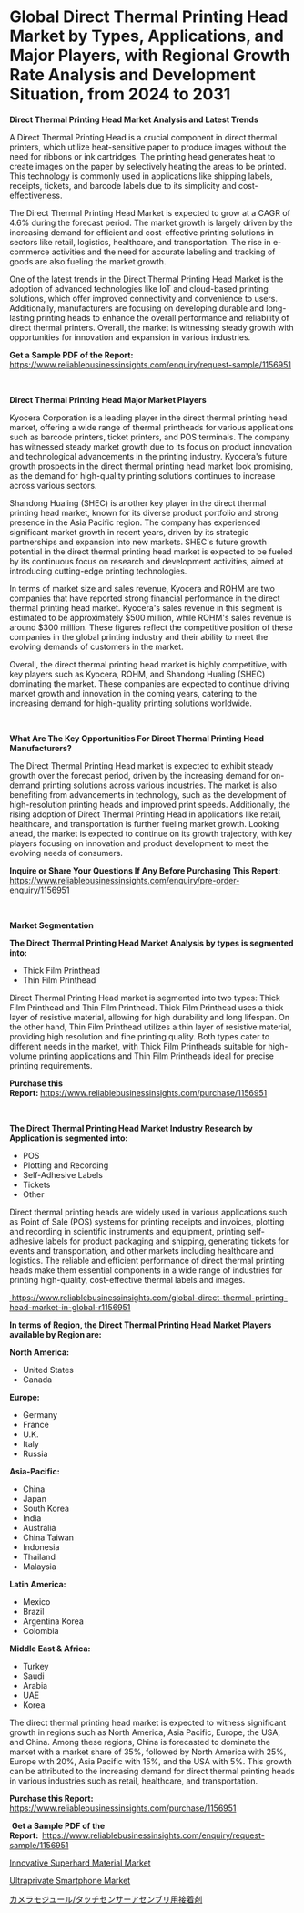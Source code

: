 <p><h1>Global Direct Thermal Printing Head Market by Types, Applications, and Major Players, with Regional Growth Rate Analysis and Development Situation, from 2024 to 2031</h1></p><p><strong>Direct Thermal Printing Head Market Analysis and Latest Trends</strong></p>
<p><p>A Direct Thermal Printing Head is a crucial component in direct thermal printers, which utilize heat-sensitive paper to produce images without the need for ribbons or ink cartridges. The printing head generates heat to create images on the paper by selectively heating the areas to be printed. This technology is commonly used in applications like shipping labels, receipts, tickets, and barcode labels due to its simplicity and cost-effectiveness.</p><p>The Direct Thermal Printing Head Market is expected to grow at a CAGR of 4.6% during the forecast period. The market growth is largely driven by the increasing demand for efficient and cost-effective printing solutions in sectors like retail, logistics, healthcare, and transportation. The rise in e-commerce activities and the need for accurate labeling and tracking of goods are also fueling the market growth.</p><p>One of the latest trends in the Direct Thermal Printing Head Market is the adoption of advanced technologies like IoT and cloud-based printing solutions, which offer improved connectivity and convenience to users. Additionally, manufacturers are focusing on developing durable and long-lasting printing heads to enhance the overall performance and reliability of direct thermal printers. Overall, the market is witnessing steady growth with opportunities for innovation and expansion in various industries.</p></p>
<p><strong>Get a Sample PDF of the Report:&nbsp;</strong> <a href="https://www.reliablebusinessinsights.com/enquiry/request-sample/1156951">https://www.reliablebusinessinsights.com/enquiry/request-sample/1156951</a></p>
<p>&nbsp;</p>
<p><strong>Direct Thermal Printing Head Major Market Players</strong></p>
<p><p>Kyocera Corporation is a leading player in the direct thermal printing head market, offering a wide range of thermal printheads for various applications such as barcode printers, ticket printers, and POS terminals. The company has witnessed steady market growth due to its focus on product innovation and technological advancements in the printing industry. Kyocera's future growth prospects in the direct thermal printing head market look promising, as the demand for high-quality printing solutions continues to increase across various sectors.</p><p>Shandong Hualing (SHEC) is another key player in the direct thermal printing head market, known for its diverse product portfolio and strong presence in the Asia Pacific region. The company has experienced significant market growth in recent years, driven by its strategic partnerships and expansion into new markets. SHEC's future growth potential in the direct thermal printing head market is expected to be fueled by its continuous focus on research and development activities, aimed at introducing cutting-edge printing technologies.</p><p>In terms of market size and sales revenue, Kyocera and ROHM are two companies that have reported strong financial performance in the direct thermal printing head market. Kyocera's sales revenue in this segment is estimated to be approximately $500 million, while ROHM's sales revenue is around $300 million. These figures reflect the competitive position of these companies in the global printing industry and their ability to meet the evolving demands of customers in the market.</p><p>Overall, the direct thermal printing head market is highly competitive, with key players such as Kyocera, ROHM, and Shandong Hualing (SHEC) dominating the market. These companies are expected to continue driving market growth and innovation in the coming years, catering to the increasing demand for high-quality printing solutions worldwide.</p></p>
<p>&nbsp;</p>
<p><strong>What Are The Key Opportunities For Direct Thermal Printing Head Manufacturers?</strong></p>
<p><p>The Direct Thermal Printing Head market is expected to exhibit steady growth over the forecast period, driven by the increasing demand for on-demand printing solutions across various industries. The market is also benefiting from advancements in technology, such as the development of high-resolution printing heads and improved print speeds. Additionally, the rising adoption of Direct Thermal Printing Head in applications like retail, healthcare, and transportation is further fueling market growth. Looking ahead, the market is expected to continue on its growth trajectory, with key players focusing on innovation and product development to meet the evolving needs of consumers.</p></p>
<p><strong>Inquire or Share Your Questions If Any Before Purchasing This Report:</strong> <a href="https://www.reliablebusinessinsights.com/enquiry/pre-order-enquiry/1156951">https://www.reliablebusinessinsights.com/enquiry/pre-order-enquiry/1156951</a></p>
<p>&nbsp;</p>
<p><strong>Market Segmentation</strong></p>
<p><strong>The Direct Thermal Printing Head Market Analysis by types is segmented into:</strong></p>
<p><ul><li>Thick Film Printhead</li><li>Thin Film Printhead</li></ul></p>
<p><p>Direct Thermal Printing Head market is segmented into two types: Thick Film Printhead and Thin Film Printhead. Thick Film Printhead uses a thick layer of resistive material, allowing for high durability and long lifespan. On the other hand, Thin Film Printhead utilizes a thin layer of resistive material, providing high resolution and fine printing quality. Both types cater to different needs in the market, with Thick Film Printheads suitable for high-volume printing applications and Thin Film Printheads ideal for precise printing requirements.</p></p>
<p><strong>Purchase this Report:&nbsp;</strong><a href="https://www.reliablebusinessinsights.com/purchase/1156951">https://www.reliablebusinessinsights.com/purchase/1156951</a></p>
<p>&nbsp;</p>
<p><strong>The Direct Thermal Printing Head Market Industry Research by Application is segmented into:</strong></p>
<p><ul><li>POS</li><li>Plotting and Recording</li><li>Self-Adhesive Labels</li><li>Tickets</li><li>Other</li></ul></p>
<p><p>Direct thermal printing heads are widely used in various applications such as Point of Sale (POS) systems for printing receipts and invoices, plotting and recording in scientific instruments and equipment, printing self-adhesive labels for product packaging and shipping, generating tickets for events and transportation, and other markets including healthcare and logistics. The reliable and efficient performance of direct thermal printing heads make them essential components in a wide range of industries for printing high-quality, cost-effective thermal labels and images.</p></p>
<p><a href="https://www.reliablebusinessinsights.com/global-direct-thermal-printing-head-market-in-global-r1156951">&nbsp;https://www.reliablebusinessinsights.com/global-direct-thermal-printing-head-market-in-global-r1156951</a></p>
<p><strong>In terms of Region, the Direct Thermal Printing Head Market Players available by Region are:</strong></p>
<p>
    <p> <strong> North America: </strong>
        <ul>
            <li>United States</li>
            <li>Canada</li>
        </ul>
        </p> 
    <p> <strong> Europe: </strong>
        <ul>
            <li>Germany</li>
            <li>France</li>
            <li>U.K.</li>
            <li>Italy</li>
            <li>Russia</li>
        </ul>
        </p> 
    <p> <strong> Asia-Pacific: </strong>
        <ul>
            <li>China</li>
            <li>Japan</li>
            <li>South Korea</li>
            <li>India</li>
            <li>Australia</li>
            <li>China Taiwan</li>
            <li>Indonesia</li>
            <li>Thailand</li>
            <li>Malaysia</li>
        </ul>
        </p> 
    <p> <strong> Latin America: </strong>
        <ul>
            <li>Mexico</li>
            <li>Brazil</li>
            <li>Argentina Korea</li>
            <li>Colombia</li>
        </ul>
        </p> 
    <p> <strong> Middle East & Africa: </strong>
        <ul>
            <li>Turkey</li>
            <li>Saudi</li>
            <li>Arabia</li>
            <li>UAE</li>
            <li>Korea</li>
        </ul>
    </p>
    </p>
<p><p>The direct thermal printing head market is expected to witness significant growth in regions such as North America, Asia Pacific, Europe, the USA, and China. Among these regions, China is forecasted to dominate the market with a market share of 35%, followed by North America with 25%, Europe with 20%, Asia Pacific with 15%, and the USA with 5%. This growth can be attributed to the increasing demand for direct thermal printing heads in various industries such as retail, healthcare, and transportation.</p></p>
<p><strong>Purchase this Report: </strong><a href="https://www.reliablebusinessinsights.com/purchase/1156951">https://www.reliablebusinessinsights.com/purchase/1156951</a></p>
<p>&nbsp;<strong>Get a Sample PDF of the Report:&nbsp;&nbsp;</strong><a href="https://www.reliablebusinessinsights.com/enquiry/request-sample/1156951">https://www.reliablebusinessinsights.com/enquiry/request-sample/1156951</a></p>
<p><strong></strong></p>
<p><p><a href="https://github.com/marthawweekle/Market-Research-Report-List-1/blob/main/innovative-superhard-material-market.md">Innovative Superhard Material Market</a></p><p><a href="https://github.com/HenrietteMills1/Market-Research-Report-List-1/blob/main/ultraprivate-smartphone-market.md">Ultraprivate Smartphone Market</a></p><p><a href="https://github.com/SkylarDaniel70/Market-Research-Report-List-1/blob/main/152161888230.md">カメラモジュール/タッチセンサーアセンブリ用接着剤</a></p></p>